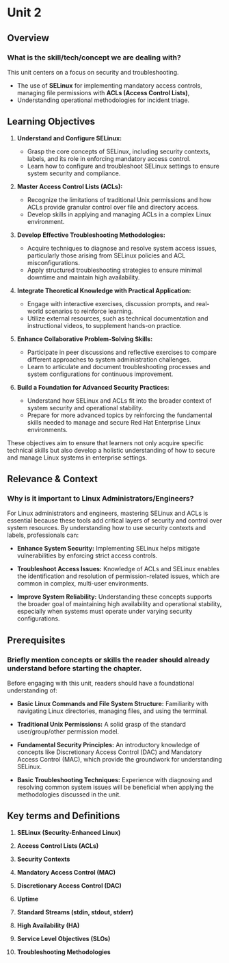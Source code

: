# Unit 2

## Overview

### What is the skill/tech/concept we are dealing with?
This unit centers on  a focus on security and troubleshooting.
- The use of **SELinux** for implementing mandatory access controls, managing file permissions with **ACLs (Access Control Lists)**,
- Understanding operational methodologies for incident triage.

## Learning Objectives
1. **Understand and Configure SELinux:**
   - Grasp the core concepts of SELinux, including security contexts, labels, and its role in enforcing mandatory access control.
   - Learn how to configure and troubleshoot SELinux settings to ensure system security and compliance.

2. **Master Access Control Lists (ACLs):**
   - Recognize the limitations of traditional Unix permissions and how ACLs provide granular control over file and directory access.
   - Develop skills in applying and managing ACLs in a complex Linux environment.

3. **Develop Effective Troubleshooting Methodologies:**
   - Acquire techniques to diagnose and resolve system access issues, particularly those arising from SELinux policies and ACL misconfigurations.
   - Apply structured troubleshooting strategies to ensure minimal downtime and maintain high availability.

4. **Integrate Theoretical Knowledge with Practical Application:**
   - Engage with interactive exercises, discussion prompts, and real-world scenarios to reinforce learning.
   - Utilize external resources, such as technical documentation and instructional videos, to supplement hands-on practice.

5. **Enhance Collaborative Problem-Solving Skills:**
   - Participate in peer discussions and reflective exercises to compare different approaches to system administration challenges.
   - Learn to articulate and document troubleshooting processes and system configurations for continuous improvement.

6. **Build a Foundation for Advanced Security Practices:**
   - Understand how SELinux and ACLs fit into the broader context of system security and operational stability.
   - Prepare for more advanced topics by reinforcing the fundamental skills needed to manage and secure Red Hat Enterprise Linux environments.

These objectives aim to ensure that learners not only acquire specific technical skills but also develop a holistic understanding of how to secure and manage Linux systems in enterprise settings.

## Relevance & Context

### Why is it important to Linux Administrators/Engineers?
For Linux administrators and engineers, mastering SELinux and ACLs is essential because these tools add critical layers of security and control over system resources. By understanding how to use security contexts and labels, professionals can:
- **Enhance System Security:** Implementing SELinux helps mitigate vulnerabilities by enforcing strict access controls.

- **Troubleshoot Access Issues:** Knowledge of ACLs and SELinux enables the identification and resolution of permission-related issues, which are common in complex, multi-user environments.

- **Improve System Reliability:** Understanding these concepts supports the broader goal of maintaining high availability and operational stability, especially when systems must operate under varying security configurations.

## Prerequisites

### Briefly mention concepts or skills the reader should already understand before starting the chapter.
Before engaging with this unit, readers should have a foundational understanding of:
- **Basic Linux Commands and File System Structure:** Familiarity with navigating Linux directories, managing files, and using the terminal.

- **Traditional Unix Permissions:** A solid grasp of the standard user/group/other permission model.

- **Fundamental Security Principles:** An introductory knowledge of concepts like Discretionary Access Control (DAC) and Mandatory Access Control (MAC), which provide the groundwork for understanding SELinux.

- **Basic Troubleshooting Techniques:** Experience with diagnosing and resolving common system issues will be beneficial when applying the methodologies discussed in the unit.

## Key terms and Definitions

1. **SELinux (Security-Enhanced Linux)**

2. **Access Control Lists (ACLs)**

3. **Security Contexts**

4. **Mandatory Access Control (MAC)**

5. **Discretionary Access Control (DAC)**

6. **Uptime**

7. **Standard Streams (stdin, stdout, stderr)**

8. **High Availability (HA)** 

9. **Service Level Objectives (SLOs)**
   
10. **Troubleshooting Methodologies**
